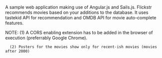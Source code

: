 A sample web application making use of Angular.js and Sails.js.
Flickstr recommends movies based on your additions to the database. It uses tastekid API for recommendation and OMDB API for movie auto-complete features.

NOTE: (1) A CORS enabling extension has to be added in the browser of execution (preferrably Google Chrome).

      (2) Posters for the movies show only for recent-ish movies (movies after 2000)


